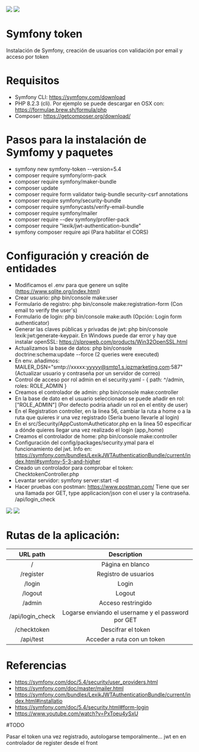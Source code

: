<img src="https://jorgebenitezlopez.com/github/symfony.jpg">
<img src="https://img.shields.io/static/v1?label=PHP&message=Symfony&color=green">

# Symfony token

Instalación de Symfony, creación de usuarios con validación por email y acceso por token

# Requisitos

- Symfony CLI: https://symfony.com/download
- PHP 8.2.3 (cli). Por ejemplo se puede descargar en OSX con: https://formulae.brew.sh/formula/php
- Composer: https://getcomposer.org/download/

# Pasos para la instalación de Symfomy y paquetes

- symfony new symfony-token --version=5.4
- composer require symfony/orm-pack
- composer require symfony/maker-bundle
- composer update
- composer require form validator twig-bundle security-csrf annotations
- composer require symfony/security-bundle
- composer require symfonycasts/verify-email-bundle
- composer require symfony/mailer 
- composer require --dev symfony/profiler-pack 
- composer require "lexik/jwt-authentication-bundle"
- symfony composer require api (Para habilitar el CORS)

# Configuración y creación de entidades

- Modificamos el .env para que genere un sqlite (https://www.sqlite.org/index.html)
- Crear usuario:  php bin/console make:user
- Formulario de registro: php bin/console make:registration-form (Con email to verify the user's)
- Formulario de login: php bin/console make:auth (Opción: Login form authenticator)
- Generar las claves públicas y privadas de jwt: php bin/console lexik:jwt:generate-keypair. En Windows puede dar error y hay que instalar openSSL: https://slproweb.com/products/Win32OpenSSL.html
- Actualizamos la base de datos: php bin/console doctrine:schema:update --force (2 queries were executed)
- En env. añadimos: MAILER_DSN="smtp://xxxxx:yyyyy@smtp1.s.ipzmarketing.com:587" (Actualizar usuario y contraseña por un servidor de correo)
- Control de acceso por rol admin en el security.yaml - { path: ^/admin, roles: ROLE_ADMIN }
- Creamos el controlador de admin: php bin/console make:controller
- En la base de dato en el usuario seleccionado se puede añadir en rol: ["ROLE_ADMIN"] (Por defecto podría añadir un rol en el entity de user)
- En el Registration controller, en la linea 56, cambiar la ruta a home o a la ruta que quieres ir una vez registrado (Sería bueno llevarle al login)
- En el src/Security/AppCustomAutheticator.php en la linea 50 especificar a dónde quieres llegar una vez realizado el login (app_home)
- Creamos el controlador de home: php bin/console make:controller
- Configuración del config/packages/security.ymal para el funcionamiento del jwt. Info en: https://symfony.com/bundles/LexikJWTAuthenticationBundle/current/index.html#symfony-5-3-and-higher 
- Creado un controlador para comprobar el token: ChecktokenController.php
- Levantar servidor: symfony server:start -d 
- Hacer pruebas con postman: https://www.postman.com/ Tiene que ser una llamada por GET, type applicacion/json con el user y la contraseña. /api/login_check

<img src="https://jorgebenitezlopez.com/github/postman1.png">
<img src="https://jorgebenitezlopez.com/github/postman2.png">

# Rutas de la aplicación:

| URL path                    | Description           | 
| :--------------------------:|:---------------------:|
| /                    |  Página en blanco|
| /register                    |  Registro de usuarios| 
| /login                       |  Login               |
| /logout                      |  Logout                |
| /admin                      |   Acceso restringido              |
| /api/login_check            |  Logarse enviando el username y el password por GET             |
| /checktoken                      |  Descifrar el token               |
| /api/test                      |   Acceder a ruta con un token              |

# Referencias

- https://symfony.com/doc/5.4/security/user_providers.html
- https://symfony.com/doc/master/mailer.html
- https://symfony.com/bundles/LexikJWTAuthenticationBundle/current/index.html#installatio
- https://symfony.com/doc/5.4/security.html#form-login
- https://www.youtube.com/watch?v=PxToeu4ySxU

#TODO

Pasar el token una vez registrado, autologarse temporalmente... jwt en en controlador de register desde el front

